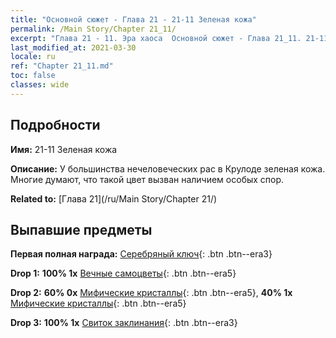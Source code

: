 ```yaml
---
title: "Основной сюжет - Глава 21 - 21-11 Зеленая кожа"
permalink: /Main Story/Chapter 21_11/
excerpt: "Глава 21 - 11. Эра хаоса  Основной сюжет - Глава 21_11. 21-11 Зеленая кожа"
last_modified_at: 2021-03-30
locale: ru
ref: "Chapter 21_11.md"
toc: false
classes: wide
---
```


## Подробности

 **Имя:** 21-11 Зеленая кожа

 **Описание:** У большинства нечеловеческих рас в Крулоде зеленая кожа. Многие думают, что такой цвет вызван наличием особых спор.

 **Related to:** [Глава 21](/ru/Main Story/Chapter 21/)

## Выпавшие предметы

 **Первая полная награда:** [Серебряный ключ](/ru/Items/con_693/){: .btn .btn--era3}

 **Drop 1:** **100% 1x** [Вечные самоцветы](/ru/Items/mat_72/){: .btn .btn--era5}

 **Drop 2:** **60% 0x** [Мифические кристаллы](/ru/Items/mat_66/){: .btn .btn--era5}, **40% 1x** [Мифические кристаллы](/ru/Items/mat_66/){: .btn .btn--era5}

 **Drop 3:** **100% 1x** [Свиток заклинания](/ru/Items/con_694/){: .btn .btn--era3}

